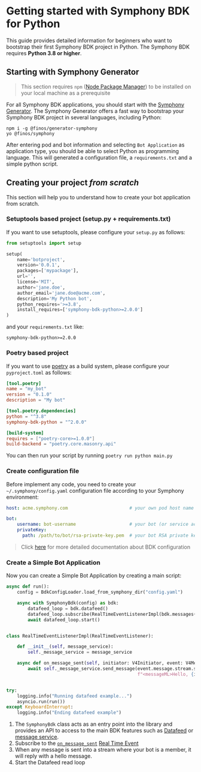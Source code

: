 # Getting started with Symphony BDK for Python

This guide provides detailed information for beginners who want to bootstrap their first Symphony BDK project
in Python. The Symphony BDK requires **Python 3.8 or higher**.

## Starting with Symphony Generator
> This section requires `npm` ([Node Package Manager](https://www.npmjs.com/)) to be installed on your local machine as a prerequisite

For all Symphony BDK applications, you should start with the [Symphony Generator](https://github.com/finos/generator-symphony).
The Symphony Generator offers a fast way to bootstrap your Symphony BDK project in several languages, including Python:
```
npm i -g @finos/generator-symphony
yo @finos/symphony
```
After entering pod and bot information and selecting `Bot Application` as application type, you should be able to select
Python as programming language. This will generated a configuration file, a `requirements.txt` and a simple python script.

## Creating your project _from scratch_
This section will help you to understand how to create your bot application from scratch.

### Setuptools based project (setup.py + requirements.txt)
If you want to use setuptools, please configure your `setup.py` as follows:
```python
from setuptools import setup

setup(
    name='botproject',
    version='0.0.1',
    packages=['mypackage'],
    url='',
    license='MIT',
    author='jane.doe',
    author_email='jane.doe@acme.com',
    description='My Python bot',
    python_requires='>=3.8',
    install_requires=['symphony-bdk-python>=2.0.0']
)

```
and your `requirements.txt` like:
```
symphony-bdk-python>=2.0.0
```

### Poetry based project
If you want to use [poetry](https://python-poetry.org/) as a build system, please configure your `pyproject.toml` as follows:
```toml
[tool.poetry]
name = "my_bot"
version = "0.1.0"
description = "My bot"

[tool.poetry.dependencies]
python = "^3.8"
symphony-bdk-python = "^2.0.0"

[build-system]
requires = ["poetry-core>=1.0.0"]
build-backend = "poetry.core.masonry.api"
```

You can then run your script by running `poetry run python main.py`

### Create configuration file
Before implement any code, you need to create your `~/.symphony/config.yaml` configuration file according
to your Symphony environment:
```yaml
host: acme.symphony.com                       # your own pod host name

bot:
    username: bot-username                    # your bot (or service account) username
    privateKey:
      path: /path/to/bot/rsa-private-key.pem  # your bot RSA private key
```
> Click [here](./configuration.md) for more detailed documentation about BDK configuration

### Create a Simple Bot Application
Now you can create a Simple Bot Application by creating a main script:

```python
async def run():
    config = BdkConfigLoader.load_from_symphony_dir("config.yaml")

    async with SymphonyBdk(config) as bdk:
        datafeed_loop = bdk.datafeed()
        datafeed_loop.subscribe(RealTimeEventListenerImpl(bdk.messages()))
        await datafeed_loop.start()


class RealTimeEventListenerImpl(RealTimeEventListener):

    def __init__(self, message_service):
        self._message_service = message_service

    async def on_message_sent(self, initiator: V4Initiator, event: V4MessageSent):
        await self._message_service.send_message(event.message.stream.stream_id,
                                                 f"<messageML>Hello, {initiator.user.display_name}!</messageML>")


try:
    logging.info("Running datafeed example...")
    asyncio.run(run())
except KeyboardInterrupt:
    logging.info("Ending datafeed example")
```
1. The `SymphonyBdk` class acts as an entry point into the library and provides an API to access
to the main BDK features such as [Datafeed](./datafeed.md) or [message service](./message_service.md).
2. Subscribe to the [`on_message_sent`](https://docs.developers.symphony.com/building-bots-on-symphony/datafeed/real-time-events#message-sent)
[Real Time Event](https://docs.developers.symphony.com/building-bots-on-symphony/datafeed/real-time-events)
3. When any message is sent into a stream where your bot is a member, it will reply with a hello message.
4. Start the Datafeed read loop
